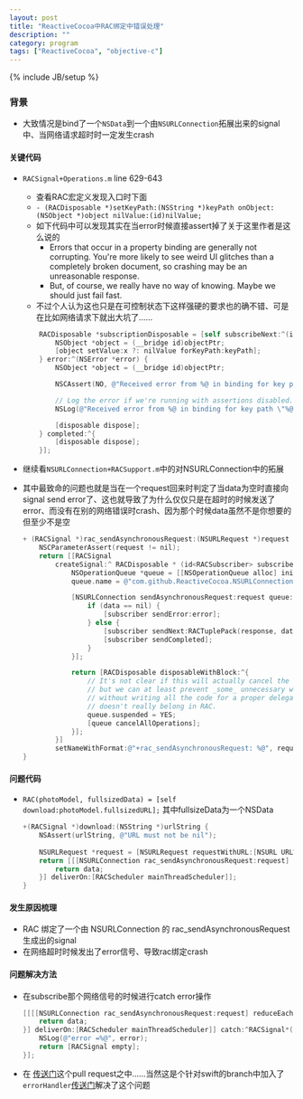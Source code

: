 ```yaml
---
layout: post
title: "ReactiveCocoa中RAC绑定中错误处理"
description: ""
category: program
tags: ["ReactiveCocoa", "objective-c"]
---
```

{% include JB/setup %}

### 背景
  * 大致情况是bind了一个`NSData`到一个由`NSURLConnection`拓展出来的signal中、当网络请求超时时一定发生crash

#### 关键代码
  * `RACSignal+Operations.m` line 629-643 
	* 查看RAC宏定义发现入口时下面
	* `- (RACDisposable *)setKeyPath:(NSString *)keyPath onObject:(NSObject *)object nilValue:(id)nilValue;`
	* 如下代码中可以发现其实在当error时候直接assert掉了关于这里作者是这么说的
	  * Errors that occur in a property binding are generally not corrupting. You're more likely to see weird UI glitches than a completely broken document, so crashing may be an unreasonable response.
	  * But, of course, we really have no way of knowing. Maybe we should just fail fast.
	* 不过个人认为这也只是在可控制状态下这样强硬的要求也的确不错、可是在比如网络请求下就出大坑了……


	```objective-c
		RACDisposable *subscriptionDisposable = [self subscribeNext:^(id x) {
			NSObject *object = (__bridge id)objectPtr;
			[object setValue:x ?: nilValue forKeyPath:keyPath];
		} error:^(NSError *error) {
			NSObject *object = (__bridge id)objectPtr;

			NSCAssert(NO, @"Received error from %@ in binding for key path \"%@\" on %@: %@", self, keyPath, object, error);

			// Log the error if we're running with assertions disabled.
			NSLog(@"Received error from %@ in binding for key path \"%@\" on %@: %@", self, keyPath, object, error);

			[disposable dispose];
		} completed:^{
			[disposable dispose];
		}];
	```
  * 继续看`NSURLConnection+RACSupport.m`中的对NSURLConnection中的拓展
  * 其中最致命的问题也就是当在一个request回来时判定了当data为空时直接向signal send error了、这也就导致了为什么仅仅只是在超时的时候发送了error、而没有在别的网络错误时crash、因为那个时候data虽然不是你想要的但至少不是空

	```objective-c
	+ (RACSignal *)rac_sendAsynchronousRequest:(NSURLRequest *)request {
		NSCParameterAssert(request != nil);
		return [[RACSignal
			createSignal:^ RACDisposable * (id<RACSubscriber> subscriber) {
				NSOperationQueue *queue = [[NSOperationQueue alloc] init];
				queue.name = @"com.github.ReactiveCocoa.NSURLConnectionRACSupport";

				[NSURLConnection sendAsynchronousRequest:request queue:queue completionHandler:^(NSURLResponse *response, NSData *data, NSError *error) {
					if (data == nil) {
						[subscriber sendError:error];
					} else {
						[subscriber sendNext:RACTuplePack(response, data)];
						[subscriber sendCompleted];
					}
				}];

				return [RACDisposable disposableWithBlock:^{
					// It's not clear if this will actually cancel the connection,
					// but we can at least prevent _some_ unnecessary work --
					// without writing all the code for a proper delegate, which
					// doesn't really belong in RAC.
					queue.suspended = YES;
					[queue cancelAllOperations];
				}];
			}]
			setNameWithFormat:@"+rac_sendAsynchronousRequest: %@", request];
	}
	```

#### 问题代码
  * `RAC(photoModel, fullsizedData) = [self download:photoModel.fullsizedURL];` 其中fullsizeData为一个NSData

	```objective-c
	+(RACSignal *)download:(NSString *)urlString {
	    NSAssert(urlString, @"URL must not be nil");
	    
	    NSURLRequest *request = [NSURLRequest requestWithURL:[NSURL URLWithString:urlString]];
	    return [[[NSURLConnection rac_sendAsynchronousRequest:request] reduceEach:^id(NSURLResponse *response, NSData *data){
	        return data;
	    }] deliverOn:[RACScheduler mainThreadScheduler]];
	}
	```

#### 发生原因梳理
  * RAC 绑定了一个由 NSURLConnection 的 rac_sendAsynchronousRequest生成出的signal
  * 在网络超时时候发出了error信号、导致rac绑定crash

#### 问题解决方法
  * 在subscribe那个网络信号的时候进行catch error操作

	```objective-c
	[[[[NSURLConnection rac_sendAsynchronousRequest:request] reduceEach:^id(NSURLResponse *response, NSData *data){
	    return data;
	}] deliverOn:[RACScheduler mainThreadScheduler]] catch:^RACSignal*(NSError *error){
        NSLog(@"error =%@", error);
   	    return [RACSignal empty];
    }];
    ```

  * 在 [传送门](https://github.com/ReactiveCocoa/ReactiveCocoa/commit/37bbe0d5340e5180db111694f584f927df474824)这个pull request之中……当然这是个针对swift的branch中加入了`errorHandler`[传送门](https://github.com/ReactiveCocoa/ReactiveCocoa/commit/09c3d739579abfc51df5d56ed0c7e09c20a8fac8)解决了这个问题